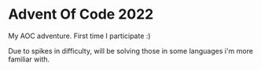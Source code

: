 # Advent Of Code 2022
My AOC adventure. First time I participate :)

Due to spikes in difficulty, will be solving those in some languages i'm more familiar with.